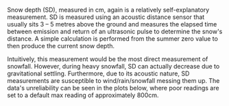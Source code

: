 Snow depth (SD), measured in cm, again is a relatively self-explanatory measurement. SD is measured using an acoustic distance sensor that usually sits 3 – 5 metres above the ground and measures the elapsed time between emission and return of an ultrasonic pulse to determine the snow's distance. A simple calculation is performed from the summer zero value to then produce the current snow depth.

 Intuitively, this measurement would be the most direct measurement of snowfall. However, during heavy snowfall, SD can actually decrease due to gravitational settling. Furthermore, due to its acoustic nature, SD measurements are susceptible to wind/rain/snowfall messing them up. The data's unreliability can be seen in the plots below, where poor readings are set to a default max reading of approximately 800cm. 